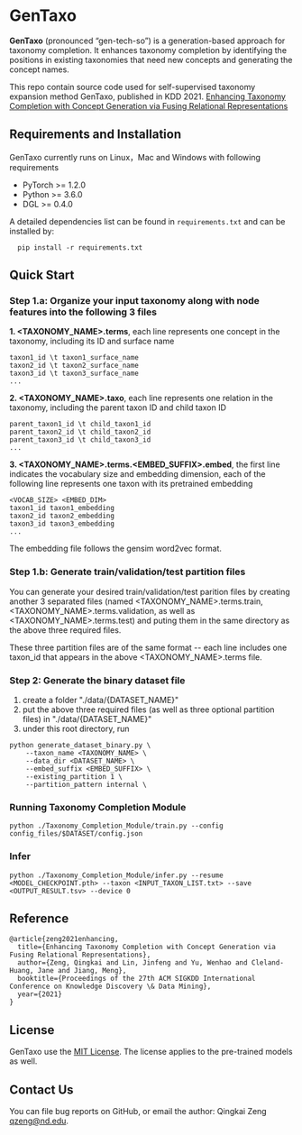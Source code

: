 # GenTaxo
**GenTaxo** (pronounced “gen-tech-so”) is a generation-based approach for taxonomy completion. It enhances taxonomy completion by identifying the positions in existing taxonomies that need new concepts and generating the concept names.

This repo contain source code used for self-supervised taxonomy expansion method GenTaxo, published in KDD 2021. 
[Enhancing Taxonomy Completion with Concept Generation via Fusing Relational Representations](https://arxiv.org/pdf/2106.02974.pdf)

## Requirements and Installation
GenTaxo currently runs on Linux，Mac and Windows with following requirements
- PyTorch >= 1.2.0
- Python  >= 3.6.0
- DGL >= 0.4.0
  
A detailed dependencies list can be found in `requirements.txt` and can be installed by:

```
  pip install -r requirements.txt
```
## Quick Start
### Step 1.a: Organize your input taxonomy along with node features into the following 3 files

**1. <TAXONOMY_NAME>.terms**, each line represents one concept in the taxonomy, including its ID and surface name

```
taxon1_id \t taxon1_surface_name
taxon2_id \t taxon2_surface_name
taxon3_id \t taxon3_surface_name
...
```

**2. <TAXONOMY_NAME>.taxo**, each line represents one relation in the taxonomy, including the parent taxon ID and child taxon ID

```
parent_taxon1_id \t child_taxon1_id
parent_taxon2_id \t child_taxon2_id
parent_taxon3_id \t child_taxon3_id
...
```

**3. <TAXONOMY_NAME>.terms.<EMBED_SUFFIX>.embed**, the first line indicates the vocabulary size and embedding dimension, each of the following line represents one taxon with its pretrained embedding

```
<VOCAB_SIZE> <EMBED_DIM>
taxon1_id taxon1_embedding
taxon2_id taxon2_embedding
taxon3_id taxon3_embedding
...
```

The embedding file follows the gensim word2vec format.

### Step 1.b: Generate train/validation/test partition files

You can generate your desired train/validation/test parition files by creating another 3 separated files (named <TAXONOMY_NAME>.terms.train, <TAXONOMY_NAME>.terms.validation, as well as <TAXONOMY_NAME>.terms.test) and puting them in the same directory as the above three required files.

These three partition files are of the same format -- each line includes one taxon_id that appears in the above <TAXONOMY_NAME>.terms file.

### Step 2: Generate the binary dataset file

1. create a folder "./data/{DATASET_NAME}"
2. put the above three required files (as well as three optional partition files) in "./data/{DATASET_NAME}"
3. under this root directory, run

```
python generate_dataset_binary.py \
    --taxon_name <TAXONOMY_NAME> \
    --data_dir <DATASET_NAME> \
    --embed_suffix <EMBED_SUFFIX> \
    --existing_partition 1 \
    --partition_pattern internal \
```

### Running Taxonomy Completion Module

```
python ./Taxonomy_Completion_Module/train.py --config config_files/$DATASET/config.json
```

### Infer 

```
python ./Taxonomy_Completion_Module/infer.py --resume <MODEL_CHECKPOINT.pth> --taxon <INPUT_TAXON_LIST.txt> --save <OUTPUT_RESULT.tsv> --device 0
```
  
## Reference
```
@article{zeng2021enhancing,
  title={Enhancing Taxonomy Completion with Concept Generation via Fusing Relational Representations},
  author={Zeng, Qingkai and Lin, Jinfeng and Yu, Wenhao and Cleland-Huang, Jane and Jiang, Meng},
  booktitle={Proceedings of the 27th ACM SIGKDD International Conference on Knowledge Discovery \& Data Mining},
  year={2021}
}
```

## License
GenTaxo use the [MIT License](LISCENSE). The license applies to the pre-trained models as well.

## Contact Us
You can file bug reports on GitHub, or email the author: Qingkai Zeng <qzeng@nd.edu>.
